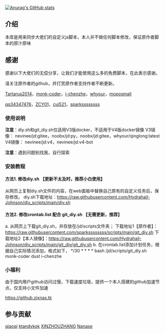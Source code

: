  [![Anurag's GitHub stats](https://github-readme-stats.vercel.app/api?username=Hydrahail-Johnson&show_icons=true)](https://github.com/anuraghazra/github-readme-stats)

## 介绍
本库是用来同步大佬们的自定义js脚本，本人并不做任何脚本修改，保证原作者脚本的原汁原味  

##  感谢

感谢以下大佬们的无偿分享，让我们才能使用这么多的免费脚本，在此表示感谢。

请关注原作者的github，并打赏原作者支持作者不断更新。

[Tartarus2014](https://github.com/Tartarus2014/)，[monk-coder](https://github.com/monk-coder/)，[i-chenzhe](https://github.com/monk-coder/dust/tree/dust/i-chenzhe/)，[whyour](https://github.com/whyour/)，[moposmall](https://github.com/moposmall/)

[qq34347476](https://github.com/qq34347476/)，[ZCY01](https://github.com/ZCY01/)，[cui521](https://github.com/cui521/)，[sparkssssssss](https://github.com/sparkssssssss/)

### 使用说明

**注意**：diy.sh和git_diy.sh仅适用V3版docker，不适用于V4版docker镜像
V3镜像：
nevinee/jd:gitee，noobx/jd:py，noobx/jd:gitee，whyour/qinglong:latest
V4镜像：
nevinee/jd:v4，nevinee/jd:v4-bot

**注意**：遇到问题别找我，自行探索

### 安装教程
#### 方法1. 修改diy.sh 【更新不太及时，推荐小白使用】
从网页上复制diy.sh文件的内容，在web面板中替换自己原有的自定义任务后，保存修改。
diy.sh下载地址：https://raw.githubusercontent.com/Hydrahail-Johnson/diy_scripts/main/diy.sh
#### 方法2. 修改crontab.list 配合 git_diy.sh 【无需更新，推荐】
a. 从网页上下载git_diy.sh，并存放在/jd/scripts文件夹；
下载地址1【原作者】：https://raw.githubusercontent.com/sparkssssssss/scripts/main/git_diy.sh
下载地址2【本人镜像】：https://raw.githubusercontent.com/Hydrahail-Johnson/diy_scripts/main/git_diy/git_diy.sh 
b. 在crontab.list添加计划任务，根据自己实际情况添加，格式如下，
*/30 * * * *  bash /jd/scripts/git_diy.sh monk-coder dust i-chenzhe

### 小福利
由于国内用户github访问过慢，下载速度垃圾，提供一个本人搭建的github加速节点，仅支持小文件加速  

https://github.zjxnas.tk

## 参与贡献

[qiaoqi](https://github.com/qiao112)
[ktandykok](https://github.com/ktandykok)
[XINZHOUZHANG](https://github.com/XINZHOUZHANG)
[Nanase](https://github.com/jsyzdej)
